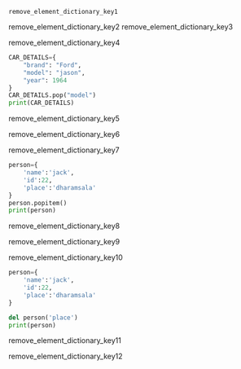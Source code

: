 ```ngMeta
remove_element_dictionary_key1
```

        
remove_element_dictionary_key2
remove_element_dictionary_key3


remove_element_dictionary_key4


```python
CAR_DETAILS={
    "brand": "Ford",
    "model": "jason",
    "year": 1964
}
CAR_DETAILS.pop("model")
print(CAR_DETAILS)
```
    
remove_element_dictionary_key5


remove_element_dictionary_key6


remove_element_dictionary_key7


```python
person={
    'name':'jack',
    'id':22,
    'place':'dharamsala'
}
person.popitem()
print(person)
```
remove_element_dictionary_key8


remove_element_dictionary_key9


remove_element_dictionary_key10



```python
person={
    'name':'jack',
    'id':22,
    'place':'dharamsala'
}

del person('place')
print(person)
```
remove_element_dictionary_key11


remove_element_dictionary_key12
